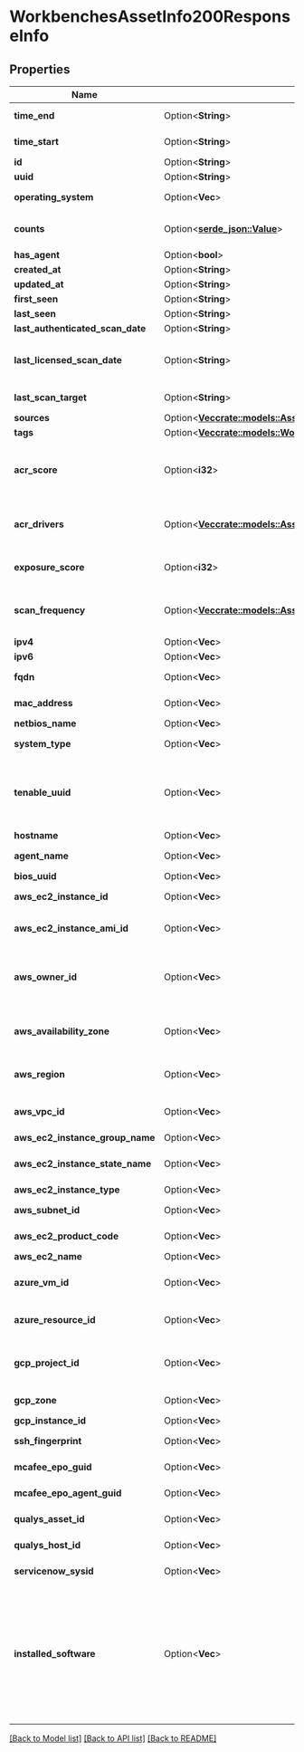 # WorkbenchesAssetInfo200ResponseInfo

## Properties

Name | Type | Description | Notes
------------ | ------------- | ------------- | -------------
**time_end** | Option<**String**> | The scan end timestamp, in ISO-8601 format, when the asset was first detected. | [optional]
**time_start** | Option<**String**> | The scan start timestamp, in ISO-8601 format, when the asset was first detected. | [optional]
**id** | Option<**String**> | The UUID of the asset. | [optional]
**uuid** | Option<**String**> | The UUID of the asset. Use this value as the unique key for the asset. | [optional]
**operating_system** | Option<**Vec<String>**> | The operating systems that scans have associated with the asset record. | [optional]
**counts** | Option<[**serde_json::Value**](.md)> | Counts of vulnerabilities on the asset, as well as counts of audit checks performed on the asset. For more information about this object, see [Common Asset Attributes](doc:common-asset-attributes). | [optional]
**has_agent** | Option<**bool**> | A value specifying whether a Nessus agent scan detected the asset. | [optional]
**created_at** | Option<**String**> | The time and date when Tenable.io created the asset record. | [optional]
**updated_at** | Option<**String**> | The time and date when the asset record was last updated. | [optional]
**first_seen** | Option<**String**> | The time and date when a scan first identified the asset. | [optional]
**last_seen** | Option<**String**> | The time and date of the scan that most recently identified the asset. | [optional]
**last_authenticated_scan_date** | Option<**String**> | The time and date of the last credentialed scan run on the asset. | [optional]
**last_licensed_scan_date** | Option<**String**> | The time and date of the last scan that identified the asset as licensed. Tenable.io categorizes an asset as licensed if a scan of that asset has returned results from a non-discovery plugin within the last 90 days. | [optional]
**last_scan_target** | Option<**String**> | The IPv4 address, IPv6 address, or FQDN that the scanner last used to evaluate the asset. | [optional]
**sources** | Option<[**Vec<crate::models::AssetsListAssets200ResponseAssetsInnerSourcesInnerInner>**](assets_list_assets_200_response_assets_inner_sources_inner_inner.md)> | The sources of the scans that identified the asset. | [optional]
**tags** | Option<[**Vec<crate::models::WorkbenchesAssetInfo200ResponseInfoTagsInner>**](workbenches_asset_info_200_response_info_tags_inner.md)> | Category tags assigned to the asset in Tenable.io. | [optional]
**acr_score** | Option<**i32**> | The Asset Criticality Rating (ACR) for the asset. Tenable assigns an ACR to each asset on your network to represent the asset's relative risk as an integer from 1 to 10. For more information, see [Lumin Metrics](https://docs.tenable.com/vulnerability-management/Content/Lumin/LuminMetrics.htm) in the *Tenable Vulnerability Management User Guide*.  This attribute is only present if you have a Lumin license. | [optional]
**acr_drivers** | Option<[**Vec<crate::models::AssetsListAssets200ResponseAssetsInnerAcrDriversInner>**](assets_list_assets_200_response_assets_inner_acr_drivers_inner.md)> | The key drivers that Tenable uses to calculate an asset's Tenable-provided ACR. For more information, see [Lumin Metrics](https://docs.tenable.com/vulnerability-management/Content/Lumin/LuminMetrics.htm) in the *Tenable Vulnerability Management User Guide*.  This attribute is only present if you have a Lumin license. | [optional]
**exposure_score** | Option<**i32**> | The Asset Exposure Score (AES) for the asset. For more information, see [Lumin Metrics](https://docs.tenable.com/vulnerability-management/Content/Lumin/LuminMetrics.htm) in the *Tenable Vulnerability Management User Guide*.  This attribute is only present if you have a Lumin license. | [optional]
**scan_frequency** | Option<[**Vec<crate::models::AssetsListAssets200ResponseAssetsInnerScanFrequencyInner>**](assets_list_assets_200_response_assets_inner_scan_frequency_inner.md)> | Information about how often scans ran against the asset during specified intervals. For more information, see [Lumin Metrics](https://docs.tenable.com/vulnerability-management/Content/Lumin/LuminMetrics.htm) in the *Tenable Vulnerability Management User Guide*.  This attribute is only present if you have a Lumin license. | [optional]
**ipv4** | Option<**Vec<String>**> | The IPv4 addresses that scans have associated with the asset record. | [optional]
**ipv6** | Option<**Vec<String>**> | The IPv6 addresses that scans have associated with the asset record. | [optional]
**fqdn** | Option<**Vec<String>**> | The fully-qualified domain names that scans have associated with the asset record. | [optional]
**mac_address** | Option<**Vec<String>**> | The MAC addresses that scans have associated with the asset record. | [optional]
**netbios_name** | Option<**Vec<String>**> | The NetBIOS names that scans have associated with the asset record. | [optional]
**system_type** | Option<**Vec<String>**> | The system types as reported by Plugin ID 54615. Possible values include `router`, `general-purpose`, `scan-host`, and `embedded`. | [optional]
**tenable_uuid** | Option<**Vec<String>**> | This identifier can originate from either an agent or a credentialed remote Nessus scan. If no agent is present on the asset, a UUID is assigned by Tenable Vulnerability Management during a credentialed scan when the [Create unique identifier on hosts scanned with credentials](https://docs.tenable.com/vulnerability-management/Content/Scans/AdvancedSettings.htm) option is enabled. Note that no UUID is set for an uncredentialed non-agent scans. | [optional]
**hostname** | Option<**Vec<String>**> | The hostnames that scans have associated with the asset record. | [optional]
**agent_name** | Option<**Vec<String>**> | The names of any Nessus agents that scanned and identified the asset. | [optional]
**bios_uuid** | Option<**Vec<String>**> | The BIOS UUID that scans have associated with the asset. | [optional]
**aws_ec2_instance_id** | Option<**Vec<String>**> | The unique identifier of the Linux instance in Amazon EC2. For more information, see the Amazon Elastic Compute Cloud Documentation. | [optional]
**aws_ec2_instance_ami_id** | Option<**Vec<String>**> | The unique identifier of the Linux AMI image in Amazon Elastic Compute Cloud (Amazon EC2). For more information, see the Amazon Elastic Compute Cloud Documentation. | [optional]
**aws_owner_id** | Option<**Vec<String>**> | The canonical user identifier for the AWS account associated with the virtual machine instance. For example, `79a59df900b949e55d96a1e698fbacedfd6e09d98eacf8f8d5218e7cd47ef2be`. For more information, see AWS Account Identifiers in the AWS documentation. | [optional]
**aws_availability_zone** | Option<**Vec<String>**> | The availability zone where Amazon Web Services hosts the virtual machine instance, for example, `us-east-1a`. Availability zones are subdivisions of AWS regions. For more information, see Regions and Availability Zones in the AWS documentation. | [optional]
**aws_region** | Option<**Vec<String>**> | The region where AWS hosts the virtual machine instance, for example, `us-east-1`. For more information, see Regions and Availability Zones in the AWS documentation. | [optional]
**aws_vpc_id** | Option<**Vec<String>**> | The unique identifier for the public cloud that hosts the AWS virtual machine instance. For more information, see the Amazon Virtual Private Cloud User Guide. | [optional]
**aws_ec2_instance_group_name** | Option<**Vec<String>**> | The virtual machine instance's group in AWS. | [optional]
**aws_ec2_instance_state_name** | Option<**Vec<String>**> | The state of the virtual machine instance in AWS at the time of the scan. For more information on instance states, see the AWS documentation. | [optional]
**aws_ec2_instance_type** | Option<**Vec<String>**> | The type of instance in AWS EC2. | [optional]
**aws_subnet_id** | Option<**Vec<String>**> | The unique identifier of the AWS subnet where the virtual machine instance was running at the time of the scan. | [optional]
**aws_ec2_product_code** | Option<**Vec<String>**> | The product code associated with the AMI used to launch the virtual machine instance in AWS EC2. | [optional]
**aws_ec2_name** | Option<**Vec<String>**> | The name of the virtual machine instance in AWS EC2. | [optional]
**azure_vm_id** | Option<**Vec<String>**> | The unique identifier of the Microsoft Azure virtual machine instance. For more information, see \"Accessing and Using Azure VM Unique ID\" in the Microsoft Azure documentation. | [optional]
**azure_resource_id** | Option<**Vec<String>**> | The unique identifier of the resource in the Azure Resource Manager. For more information, see the Azure Resource Manager Documentation. | [optional]
**gcp_project_id** | Option<**Vec<String>**> | The customized name of the project to which the virtual machine instance belongs in Google Cloud Platform (GCP). For more information, see \"Creating and Managing Projects\" in the GCP documentation. | [optional]
**gcp_zone** | Option<**Vec<String>**> | The zone where the virtual machine instance runs in GCP. For more information, see \"Regions and Zones\" in the GCP documentation. | [optional]
**gcp_instance_id** | Option<**Vec<String>**> | The unique identifier of the virtual machine instance in GCP. | [optional]
**ssh_fingerprint** | Option<**Vec<String>**> | The SSH key fingerprints that scans have associated with the asset record. | [optional]
**mcafee_epo_guid** | Option<**Vec<String>**> | The unique identifier of the asset in McAfee ePolicy Orchestrator (ePO). For more information, see the McAfee documentation. | [optional]
**mcafee_epo_agent_guid** | Option<**Vec<String>**> | The unique identifier of the McAfee ePO agent that identified the asset. For more information, see the McAfee documentation. | [optional]
**qualys_asset_id** | Option<**Vec<String>**> | The Asset ID of the asset in Qualys. For more information, see the Qualys documentation. | [optional]
**qualys_host_id** | Option<**Vec<String>**> | The Host ID of the asset in Qualys. For more information, see the Qualys documentation. | [optional]
**servicenow_sysid** | Option<**Vec<String>**> | The unique record identifier of the asset in ServiceNow. For more information, see the ServiceNow documentation. | [optional]
**installed_software** | Option<**Vec<String>**> | A list of Common Platform Enumeration (CPE) values that represent software applications a scan identified as present on an asset. This attribute supports the CPE 2.2 format. For more information, see the \"Component Syntax\" section of the [CPE Specification, Version 2.2](https://cpe.mitre.org/files/cpe-specification_2.2.pdf). For assets identified in Tenable scans, this attribute contains data only if a scan using [Nessus Plugin ID 45590](https://www.tenable.com/plugins/nessus/45590) has evaluated the asset.  **Note:** If no scan detects an application within 30 days of the scan that originally detected the application, Tenable.io considers the detection of that application expired. As a result, the next time a scan evaluates the asset, Tenable.io removes the expired application from the installed_software attribute. This activity is logged as a `remove` type of `attribute_change` update in the asset activity log. | [optional]

[[Back to Model list]](../README.md#documentation-for-models) [[Back to API list]](../README.md#documentation-for-api-endpoints) [[Back to README]](../README.md)



